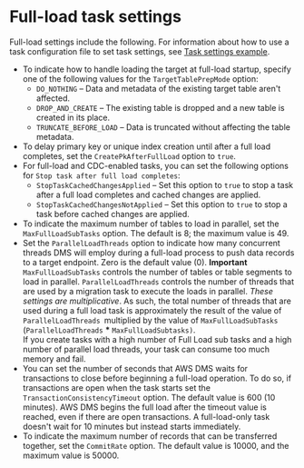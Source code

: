 # Full\-load task settings<a name="CHAP_Tasks.CustomizingTasks.TaskSettings.FullLoad"></a>

Full\-load settings include the following\. For information about how to use a task configuration file to set task settings, see [Task settings example](CHAP_Tasks.CustomizingTasks.TaskSettings.md#CHAP_Tasks.CustomizingTasks.TaskSettings.Example)\.
+ To indicate how to handle loading the target at full\-load startup, specify one of the following values for the `TargetTablePrepMode` option: 
  +  `DO_NOTHING` – Data and metadata of the existing target table aren't affected\. 
  +  `DROP_AND_CREATE` – The existing table is dropped and a new table is created in its place\. 
  +  `TRUNCATE_BEFORE_LOAD` – Data is truncated without affecting the table metadata\.
+ To delay primary key or unique index creation until after a full load completes, set the `CreatePkAfterFullLoad` option to `true`\.
+ For full\-load and CDC\-enabled tasks, you can set the following options for `Stop task after full load completes`: 
  + `StopTaskCachedChangesApplied` – Set this option to `true` to stop a task after a full load completes and cached changes are applied\. 
  + `StopTaskCachedChangesNotApplied` – Set this option to `true` to stop a task before cached changes are applied\. 
+ To indicate the maximum number of tables to load in parallel, set the `MaxFullLoadSubTasks` option\. The default is 8; the maximum value is 49\.
+ Set the `ParallelLoadThreads` option to indicate how many concurrent threads DMS will employ during a full\-load process to push data records to a target endpoint\. Zero is the default value \(0\)\.
**Important**  
`MaxFullLoadSubTasks` controls the number of tables or table segments to load in parallel\. `ParallelLoadThreads` controls the number of threads that are used by a migration task to execute the loads in parallel\. *These settings are multiplicative*\. As such, the total number of threads that are used during a full load task is approximately the result of the value of `ParallelLoadThreads `multiplied by the value of `MaxFullLoadSubTasks` \(`ParallelLoadThreads` **\*** `MaxFullLoadSubtasks)`\.  
If you create tasks with a high number of Full Load sub tasks and a high number of parallel load threads, your task can consume too much memory and fail\.
+ You can set the number of seconds that AWS DMS waits for transactions to close before beginning a full\-load operation\. To do so, if transactions are open when the task starts set the `TransactionConsistencyTimeout` option\. The default value is 600 \(10 minutes\)\. AWS DMS begins the full load after the timeout value is reached, even if there are open transactions\. A full\-load\-only task doesn't wait for 10 minutes but instead starts immediately\.
+ To indicate the maximum number of records that can be transferred together, set the `CommitRate` option\. The default value is 10000, and the maximum value is 50000\.